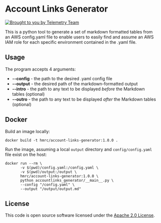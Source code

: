 # Account Links Generator

[![Brought to you by Telemetry Team](https://img.shields.io/badge/MDTP-Telemetry-40D9C0?style=flat&labelColor=000000&logo=gov.uk)](https://confluence.tools.tax.service.gov.uk/display/TEL/Telemetry)

This is a python tool to generate a set of markdown formatted tables from an AWS config.yaml file to enable users to
easily find and assume an AWS IAM role for each specific environment contained in the .yaml file.

## Usage

The program accepts 4 arguments:
- **--config** - the path to the desired .yaml config file
- **--output** - the desired path of the markdown-formatted output
- **--intro** - the path to any text to be displayed *before* the Markdown tables (optional)
- **--outro** - the path to any text to be displayed *after* the Markdown tables (optional)

## Docker
Build an image locally:
```shell
docker build -t hmrc/account-links-generator:1.0.0 .
```

Run the image, assuming a local `output` directory and `config/config.yaml` file exist on the host:
```shell
docker run --rm \
       -v $(pwd)/config.yaml:/config.yaml \
       -v $(pwd)/output:/output \
       hmrc/account-links-generator:1.0.0 \
       python accountlinks_generator/__main__.py \
       --config "/config.yaml" \
       --output "/output/output.md"
```

## License
This code is open source software licensed under the [Apache 2.0 License]("http://www.apache.org/licenses/LICENSE-2.0.html").
